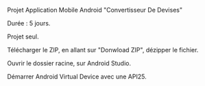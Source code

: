 Projet Application Mobile Android "Convertisseur De Devises"

Durée : 5 jours.

Projet seul.

Télécharger le ZIP, en allant sur "Donwload ZIP", dézipper le fichier.

Ouvrir le dossier racine, sur Android Studio.

Démarrer Android Virtual Device avec une API25.
